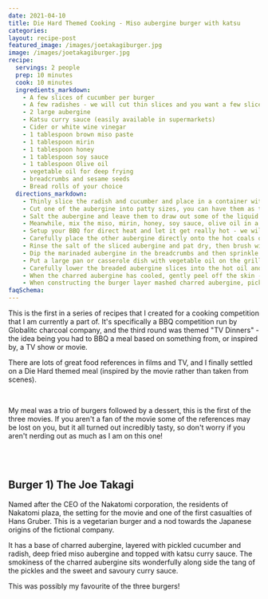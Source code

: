 ```yaml
---
date: 2021-04-10
title: Die Hard Themed Cooking - Miso aubergine burger with katsu
categories:
layout: recipe-post
featured_image: /images/joetakagiburger.jpg
image: /images/joetakagiburger.jpg
recipe:
  servings: 2 people
  prep: 10 minutes
  cook: 10 minutes
  ingredients_markdown:
    - A few slices of cucumber per burger
    - A few radishes - we will cut thin slices and you want a few slices per burger
    - 2 large aubergine
    - Katsu curry sauce (easily available in supermarkets)
    - Cider or white wine vinegar
    - 1 tablespoon brown miso paste
    - 1 tablespoon mirin
    - 1 tablespoon honey
    - 1 tablespoon soy sauce
    - 1 tablespoon Olive oil
    - vegetable oil for deep frying
    - breadcrumbs and sesame seeds
    - Bread rolls of your choice
  directions_markdown:
    - Thinly slice the radish and cucumber and place in a container with some vinegar, so they are just submerged
    - Cut one of the aubergine into patty sizes, you can have them as thin or thick as you like
    - Salt the aubergine and leave them to draw out some of the liquid
    - Meanwhile, mix the miso, mirin, honey, soy sauce, olive oil in a small dish until combined
    - Setup your BBQ for direct heat and let it get really hot - we will be deep frying on the BBQ so it will need to heat the oil well (you can shallow fry the aubergine, or oven cook if you prefer)
    - Carefully place the other aubergine directly onto the hot coals on the BBQ, you will need to watch this, it should start to char quite gently and slowly deflate as it cooks. Once it is nicely deflated and charred take it off the coals and leave to cool a little
    - Rinse the salt of the sliced aubergine and pat dry, then brush with the miso-mirin marinade
    - Dip the marinaded aubergine in the breadcrumbs and then sprinkle with sesame seeds
    - Put a large pan or casserole dish with vegetable oil on the grill above the direct heat. We want to get it to about 180 degrees (check with your normal thermometer probe)
    - Carefully lower the breaded aubergine slices into the hot oil and cook for about 6-8 minutes, turning over mid way
    - When the charred aubergine has cooled, gently peel off the skin - it should come off easily leaving the pale, mushy flesh inside, chop or mash the aubergine flesh
    - When constructing the burger layer mashed charred aubergine, pickles, aubergine patty, pickles, patty and top with the katsu curry sauce
faqSchema:
---
```


This is the first in a series of recipes that I created for a cooking competition that I am currently a part of. It's specifically a BBQ competition run by Globalitc charcoal company, and the third round was themed "TV Dinners" - the idea being you had to BBQ a meal based on something from, or inspired by, a TV show or movie.

There are lots of great food references in films and TV, and I finally settled on a Die Hard themed meal (inspired by the movie rather than taken from scenes).

<br>

My meal was a trio of burgers followed by a dessert, this is the first of the three movies. If you aren't a fan of the movie some of the references may be lost on you, but it all turned out incredibly tasty, so don't worry if you aren't nerding out as much as I am on this one!

<br>
<br>

## Burger 1) The Joe Takagi
Named after the CEO of the Nakatomi corporation, the residents of Nakatomi plaza, the setting for the movie and one of the first casualties of Hans Gruber. This is a vegetarian burger and a nod towards the Japanese origins of the fictional company.

It has a base of charred aubergine, layered with pickled cucumber and radish, deep fried miso aubergine and topped with katsu curry sauce. The smokiness of the charred aubergine sits wonderfully along side the tang of the pickles and the sweet and savoury curry sauce.

This was possibly my favourite of the three burgers!

<br>
<br>

